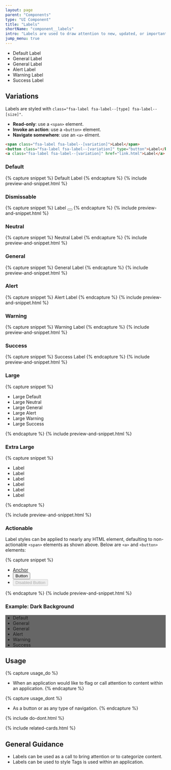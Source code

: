 ```yaml
---
layout: page
parent: "Components"
type: "UI Component"
title: "Labels"
shortName: "component__labels"
intro: "Labels are used to draw attention to new, updated, or important content within an application."
jump_menu: true
---
```


<div class="ds-preview">
  <ul class="fsa-level">
    <li><span class="fsa-label">Default Label</span></li>
    <li><span class="fsa-label fsa-label--neutral">General Label</span></li>
    <li><span class="fsa-label fsa-label--general">General Label</span></li>
    <li><span class="fsa-label fsa-label--alert">Alert Label</span></li>
    <li><span class="fsa-label fsa-label--warning">Warning Label</span></li>
    <li><span class="fsa-label fsa-label--success">Success Label</span></li>
  </ul>
</div>

## Variations

Labels are styled with `class="fsa-label fsa-label--[type] fsa-label--[size]"`.

* **Read-only**: use a `<span>` element.
* **Invoke an action**: use a `<button>` element.
* **Navigate somewhere**: use an `<a>` elment.

```html
<span class="fsa-label fsa-label--[variation]">Label</span>
<button class="fsa-label fsa-label--[variation]" type="button">Label</button>
<a class="fsa-label fsa-label--[variation]" href="link.html">Label</a>
```

### Default

{% capture snippet %}
<span class="fsa-label">Default Label</span>
{% endcapture %}
{% include preview-and-snippet.html %}

### Dismissable

{% capture snippet %}
<span class="fsa-label fsa-label--dismissable">
  Label
  <button class="fsa-label__remove" aria-label="Remove" title="Remove"></button>
</span>
{% endcapture %}
{% include preview-and-snippet.html %}

### Neutral

{% capture snippet %}
<span class="fsa-label fsa-label--neutral">Neutral Label</span>
{% endcapture %}
{% include preview-and-snippet.html %}

### General

{% capture snippet %}
<span class="fsa-label fsa-label--general">General Label</span>
{% endcapture %}
{% include preview-and-snippet.html %}

### Alert

{% capture snippet %}
<span class="fsa-label fsa-label--alert">Alert Label</span>
{% endcapture %}
{% include preview-and-snippet.html %}

### Warning

{% capture snippet %}
<span class="fsa-label fsa-label--warning">Warning Label</span>
{% endcapture %}
{% include preview-and-snippet.html %}

### Success

{% capture snippet %}
<span class="fsa-label fsa-label--success">Success Label</span>
{% endcapture %}
{% include preview-and-snippet.html %}

### Large

{% capture snippet %}
<ul class="fsa-level">
  <li><span class="fsa-label fsa-label--large">Large Default</span></li>
  <li><span class="fsa-label fsa-label--neutral fsa-label--large">Large Neutral</span></li>
  <li><span class="fsa-label fsa-label--general fsa-label--large">Large General</span></li>
  <li><span class="fsa-label fsa-label--alert fsa-label--large">Large Alert</span></li>
  <li><span class="fsa-label fsa-label--warning fsa-label--large">Large Warning</span></li>
  <li><span class="fsa-label fsa-label--success fsa-label--large">Large Success</span></li>
</ul>
{% endcapture %}
{% include preview-and-snippet.html %}

### Extra Large

{% capture snippet %}
<ul class="fsa-level">
  <li><span class="fsa-label fsa-label--extra-large">Label</span></li>
  <li><span class="fsa-label fsa-label--neutral fsa-label--extra-large">Label</span></li>
  <li><span class="fsa-label fsa-label--general fsa-label--extra-large">Label</span></li>
  <li><span class="fsa-label fsa-label--alert fsa-label--extra-large">Label</span></li>
  <li><span class="fsa-label fsa-label--warning fsa-label--extra-large">Label</span></li>
  <li><span class="fsa-label fsa-label--success fsa-label--extra-large">Label</span></li>
</ul>
{% endcapture %}

{% include preview-and-snippet.html %}

### Actionable

Label styles can be applied to nearly any HTML element, defaulting to non-actionable `<span>` elements as shown above. Below are `<a>` and `<button>` elements:

{% capture snippet %}
<ul class="fsa-level">
  <li><a class="fsa-label" href="link.html">Anchor</a></li>
  <li><button class="fsa-label" type="button">Button</button></li>
  <li><button class="fsa-label" type="button" disabled="disabled">Disabled Button</button></li>
</ul>
{% endcapture %}
{% include preview-and-snippet.html %}

### Example: Dark Background

<div class="ds-preview" style="background-color: #666;">
  <ul class="fsa-level">
    <li><span class="fsa-label">Default</span></li>
    <li><span class="fsa-label fsa-label--neutral">General</span></li>
    <li><span class="fsa-label fsa-label--general">General</span></li>
    <li><span class="fsa-label fsa-label--alert">Alert</span></li>
    <li><span class="fsa-label fsa-label--warning">Warning</span></li>
    <li><span class="fsa-label fsa-label--success">Success</span></li>
  </ul>
</div>

## Usage

{% capture usage_do %}
* When an application would like to flag or call attention to content within an application.
{% endcapture %}

{% capture usage_dont %}
* As a button or as any type of navigation.
{% endcapture %}

{% include do-dont.html %}

{% include related-cards.html %}

## General Guidance

* Labels can be used as a call to bring attention or to categorize content.
* Labels can be used to style Tags is used within an application.
